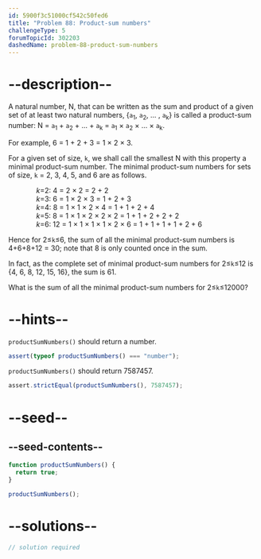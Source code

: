 ```yaml
---
id: 5900f3c51000cf542c50fed6
title: "Problem 88: Product-sum numbers"
challengeType: 5
forumTopicId: 302203
dashedName: problem-88-product-sum-numbers
---
```


# --description--

A natural number, N, that can be written as the sum and product of a given set of at least two natural numbers, {`a`<sub>1</sub>, `a`<sub>2</sub>, ... , `a`<sub>k</sub>} is called a product-sum number: N = `a`<sub>1</sub> + `a`<sub>2</sub> + ... + `a`<sub>k</sub> = `a`<sub>1</sub> × `a`<sub>2</sub> × ... × `a`<sub>k</sub>.

For example, 6 = 1 + 2 + 3 = 1 × 2 × 3.

For a given set of size, `k`, we shall call the smallest N with this property a minimal product-sum number. The minimal product-sum numbers for sets of size, `k` = 2, 3, 4, 5, and 6 are as follows.

<div style='margin-left: 4em;'>
  <var>k</var>=2: 4 = 2 × 2 = 2 + 2<br>
  <var>k</var>=3: 6 = 1 × 2 × 3 = 1 + 2 + 3<br>
  <var>k</var>=4: 8 = 1 × 1 × 2 × 4 = 1 + 1 + 2 + 4<br>
  <var>k</var>=5: 8 = 1 × 1 × 2 × 2 × 2  = 1 + 1 + 2 + 2 + 2<br>
  <var>k</var>=6: 12 = 1 × 1 × 1 × 1 × 2 × 6 = 1 + 1 + 1 + 1 + 2 + 6
</div>

Hence for 2≤`k`≤6, the sum of all the minimal product-sum numbers is 4+6+8+12 = 30; note that 8 is only counted once in the sum.

In fact, as the complete set of minimal product-sum numbers for 2≤`k`≤12 is {4, 6, 8, 12, 15, 16}, the sum is 61.

What is the sum of all the minimal product-sum numbers for 2≤`k`≤12000?

# --hints--

`productSumNumbers()` should return a number.

```js
assert(typeof productSumNumbers() === "number");
```

`productSumNumbers()` should return 7587457.

```js
assert.strictEqual(productSumNumbers(), 7587457);
```

# --seed--

## --seed-contents--

```js
function productSumNumbers() {
  return true;
}

productSumNumbers();
```

# --solutions--

```js
// solution required
```
